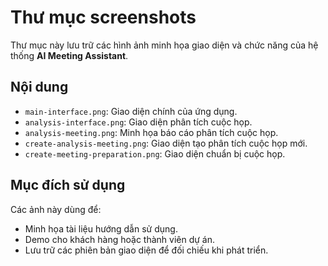 # Thư mục screenshots

Thư mục này lưu trữ các hình ảnh minh họa giao diện và chức năng của hệ thống **AI Meeting Assistant**.

## Nội dung

- `main-interface.png`: Giao diện chính của ứng dụng.
- `analysis-interface.png`: Giao diện phân tích cuộc họp.
- `analysis-meeting.png`: Minh họa báo cáo phân tích cuộc họp.
- `create-analysis-meeting.png`: Giao diện tạo phân tích cuộc họp mới.
- `create-meeting-preparation.png`: Giao diện chuẩn bị cuộc họp.

## Mục đích sử dụng

Các ảnh này dùng để:
- Minh họa tài liệu hướng dẫn sử dụng.
- Demo cho khách hàng hoặc thành viên dự án.
- Lưu trữ các phiên bản giao diện để đối chiếu khi phát triển.
